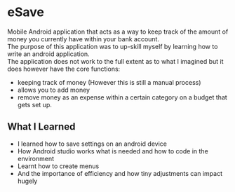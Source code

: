 # eSave
Mobile Android application that acts as a way to keep track of the amount of money you currently have within your bank account.<br/>
The purpose of this application was to up-skill myself by learning how to write an android application.<br/>
The application does not work to the full extent as to what I imagined but it does however have the core functions:<br/>
- keeping track of money (However this is still a manual process)
- allows you to add money
- remove money as an expense within a certain category on a budget that gets set up.

## What I Learned
- I learned how to save settings on an android device
- How Android studio works what is needed and how to code in the environment
- Learnt how to create menus
- And the importance of efficiency and how tiny adjustments can impact hugely 

